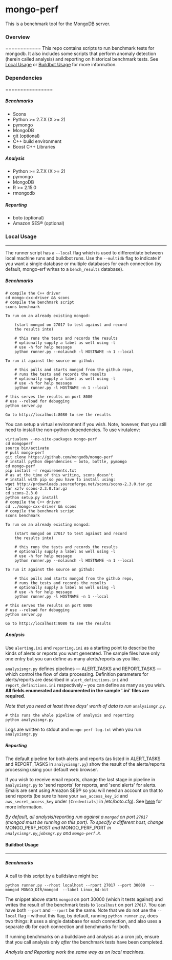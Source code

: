 # mongo-perf
This is a benchmark tool for the MongoDB server.

### Overview
============
This repo contains scripts to run benchmark tests for mongodb. It also includes some scripts that perform anomaly detection (herein called analysis) and reporting on historical benchmark tests. See [Local Usage](#local) or [Buildbot Usage](#buildbot) for more information.


### Dependencies
================
##### Benchmarks
* Scons
* Python >= 2.7.X (X >= 2)
* pymongo
* MongoDB
* git (optional)
* C++ build environment
* Boost C++ Libraries

##### Analysis
* Python >= 2.7.X (X >= 2)
* pymongo
* MongoDB
* R >= 2.15.0
* rmongodb

##### Reporting
* boto (optional)
* Amazon SES® (optional) 

### <a name="local"></a>Local Usage
---------------
The runner script has a `--local` flag which is used to differentiate between local machine runs and buildbot runs. Use the `--multidb` flag to indicate if you want a single database or multiple databases for each connection (by default, mongo-erf writes to a `bench_results` database).

##### Benchmarks
<pre><code># compile the C++ driver
cd mongo-cxx-driver && scons 
# compile the benchmark script
scons benchmark 

To run on an already existing mongod:

	(start mongod on 27017 to test against and record 
	the results into)

	# this runs the tests and records the results
	# optionally supply a label as well using -l
	# use -h for help message
	python runner.py --nolaunch -l HOSTNAME -n 1 --local

To run it against the source on github:
	
	# this pulls and starts mongod from the github repo,
	# runs the tests and records the results
	# optionally supply a label as well using -l
	# use -h for help message
	python runner.py -l HOSTNAME -n 1 --local

# this serves the results on port 8080
# use --reload for debugging
python server.py 

Go to http://localhost:8080 to see the results
</code></pre>
You can setup a virtual environment if you wish. Note, however, that you still need to install the non-python dependencies. To use virutalenv:
<pre><code>virtualenv --no-site-packages mongo-perf
cd mongoperf
source bin/activate
# pull mongo-perf
git clone https://github.com/mongodb/mongo-perf
# install python dependencies &ndash; boto, bottle, pymongo
cd mongo-perf
pip install -r requirements.txt
# as at the time of this writing, scons doesn't 
# install with pip so you have to install using:
wget http://prdownloads.sourceforge.net/scons/scons-2.3.0.tar.gz
tar xzfv scons-2.3.0.tar.gz 
cd scons-2.3.0
python setup.py install
# compile the C++ driver
cd ../mongo-cxx-driver && scons 
# compile the benchmark script
scons benchmark 

To run on an already existing mongod:

	(start mongod on 27017 to test against and record 
	the results into)

	# this runs the tests and records the results
	# optionally supply a label as well using -l
	# use -h for help message
	python runner.py --nolaunch -l HOSTNAME -n 1 --local

To run it against the source on github:
	
	# this pulls and starts mongod from the github repo,
	# runs the tests and records the results
	# optionally supply a label as well using -l
	# use -h for help message
	python runner.py -l HOSTNAME -n 1 --local

# this serves the results on port 8080
# use --reload for debugging
python server.py 

Go to http://localhost:8080 to see the results
</code></pre>

##### Analysis

Use `alerting.ini` and `reporting.ini` as a starting point to describe the kinds of alerts or reports you want generated. The sample files have only one entry but you can define as many alerts/reports as you like.

`analysismgr.py` defines pipelines &mdash; ALERT_TASKS and REPORT_TASKS &mdash; which control the flow of data processing. Definition parameters for alerts/reports are described in `alert_definitions.ini` and `report_definitions.ini` respectively &ndash; you can define as many as you wish. **All fields enumerated and documented in the sample '.ini' files are required**.

*Note that you need at least three days' worth of data to run* `analysismgr.py`.
<pre><code># this runs the whole pipeline of analysis and reporting
python analysismgr.py</code></pre>
Logs are written to stdout and `mongo-perf-log.txt` when you run `analysismgr.py`

##### Reporting
The default pipeline for both alerts and reports (as listed in ALERT_TASKS and REPORT_TASKS in `analysismgr.py`) show the result of the alerts/reports processing using your default web browser.

If you wish to receive email reports, change the last stage in pipeline in `analysismgr.py` to 'send reports' for reports, and 'send alerts' for alerts. Emails are sent using Amazon SES® so you will need an account on that to send reports (be sure to have your `aws_access_key_id` and `aws_secret_access_key` under `[Credentials]` in /etc/boto.cfg). See [here](https://code.google.com/p/boto/wiki/BotoConfig) for more information.

*By default, all analysis/reporting run against a `mongod` on port `27017` (mongod must be running on this port). To specify a different host, change* MONGO_PERF_HOST *and* MONGO_PERF_PORT *in `analysismgr.py`,`jobsmgr.py` and `mongo-perf.R`.*

#### <a name="buildbot"></a>Buildbot Usage
-------------------
##### Benchmarks
A call to this script by a buildslave might be:
<pre><code>python runner.py --rhost localhost --rport 27017 --port 30000  --mongod MONGO_DIR/mongod  --label Linux_64-bit
</code></pre>
The snippet above starts `mongod` on port 30000 (which it tests against) and writes the result of the benchmark tests to `localhost` on port `27017`. You can have both `--port` and `--rport` be the same. Note that we do not use the `--local` flag &ndash; without this flag, by default, running `python runner.py`, does two things: it uses a single database for each connection, and also uses a separate db for each connection and benchmarks for both.

If running benchmarks on a buildslave and analysis as a cron job, ensure that you call analysis only _after_ the benchmark tests have been completed.

*Analysis and Reporting work the same way as on local machines*.